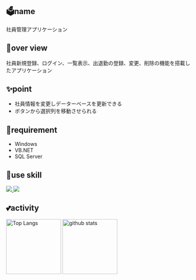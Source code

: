 ## 🗳name
社員管理アプリケーション

## 💬over view
社員新規登録、ログイン、一覧表示、出退勤の登録、変更、削除の機能を搭載したアプリケーション

## ✨point
- 社員情報を変更しデーターベースを更新できる
- ボタンから選択列を移動させられる

## 📱requirement
- Windows
- VB.NET
- SQL Server

## 🌱use skill
<p align="left">
  <a href="https://skillicons.dev">
    <img src="https://skillicons.dev/icons?i=git,visualstudio,dotnet" />
    <img src="https://go-skill-icons.vercel.app/api/icons?i=sqlserver" />
    </a>
</p>

## 💕activity
<p align="left"> 
  <img alt="Top Langs" height="150px" src="https://github-readme-stats.vercel.app/api/top-langs/?username=d-tsukamoto&layout=compact&show_icons=true&theme=onedark" />
  <img alt="github stats" height="150px" src="https://github-readme-stats.vercel.app/api?username=d-tsukamoto&theme=onedark&show_icons=ture" />
</p>
